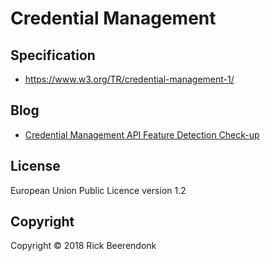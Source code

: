 # Credential Management

## Specification

- https://www.w3.org/TR/credential-management-1/

## Blog

- [Credential Management API Feature Detection Check-up](https://developers.google.com/web/updates/2018/03/webauthn-credential-management)

## License

European Union Public Licence version 1.2

## Copyright

Copyright © 2018 Rick Beerendonk

